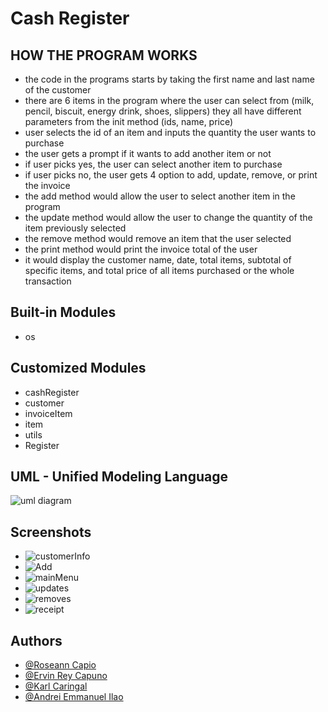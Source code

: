 
# Cash Register

## HOW THE PROGRAM WORKS
- the code in the programs starts by taking the first name and last name of the customer
- there are 6 items in the program where the user can select from (milk, pencil, biscuit, energy drink, shoes, slippers) they all have different parameters from the init method (ids, name, price)
- user selects the id of an item and inputs the quantity the user wants to purchase
- the user gets a prompt if it wants to add another item or not
- if user picks yes, the user can select another item to purchase
- if user picks no, the user gets 4 option to add, update, remove, or print the invoice
- the add method would allow the user to select another item in the program
- the update method would allow the user to change the quantity of the item previously selected
- the remove method would remove an item that the user selected
- the print method would print the invoice total of the user
- it would display the customer name, date, total items, subtotal of specific items, and total price of all items purchased or the whole transaction

## Built-in Modules
- os

## Customized Modules
- cashRegister
- customer
- invoiceItem
- item
- utils
- Register

## UML - Unified Modeling Language
![uml diagram](https://user-images.githubusercontent.com/113868448/206907593-e637d367-0569-4482-af73-85eb9698281b.jpg)

## Screenshots
- ![customerInfo](https://user-images.githubusercontent.com/113989514/206901202-55e3df0d-035d-4531-b81c-dda578c2a776.png)
- ![Add](https://user-images.githubusercontent.com/113989514/206900766-65915a38-44ad-496e-a218-f73ec3f24b40.png)
- ![mainMenu](https://user-images.githubusercontent.com/113989514/206900779-775c0654-57fb-4b57-8000-229513f2a57a.png)
- ![updates](https://user-images.githubusercontent.com/113989514/206900786-92a9b711-6a48-4626-a679-df37867c7ea4.png)
- ![removes](https://user-images.githubusercontent.com/113989514/206900791-f91d9893-e991-4761-811a-acb2993d7f1e.png)
- ![receipt](https://user-images.githubusercontent.com/113989514/206900793-b9b61659-ff04-486b-b4b1-aa5dda2e9e1c.png)


## Authors
- [@Roseann Capio]( https://github.com/roseann000)
- [@Ervin Rey Capuno]( https://github.com/ervinCapuno)
- [@Karl Caringal]( https://github.com/caringalkarl)
- [@Andrei Emmanuel Ilao]( https://github.com/Andrei1216)
